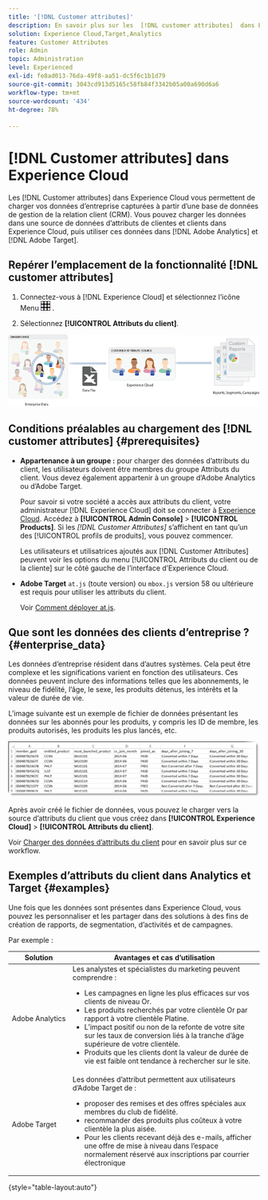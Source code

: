 ```yaml
---
title: '[!DNL Customer attributes]'
description: En savoir plus sur les  [!DNL customer attributes]  dans Experience Cloud. Découvrez comment charger des données d’attributs du client ou de la cliente pour les utiliser dans Adobe Analytics et Adobe Target.
solution: Experience Cloud,Target,Analytics
feature: Customer Attributes
role: Admin
topic: Administration
level: Experienced
exl-id: fe8ad013-76da-49f8-aa51-dc5f6c1b1d79
source-git-commit: 3043cd913d5165c58fb84f3342b05a00a690d6a6
workflow-type: tm+mt
source-wordcount: '434'
ht-degree: 78%

---
```


# [!DNL Customer attributes] dans Experience Cloud

Les [!DNL Customer attributes] dans Experience Cloud vous permettent de charger vos données d’entreprise capturées à partir d’une base de données de gestion de la relation client (CRM). Vous pouvez charger les données dans une source de données d’attributs de clientes et clients dans Experience Cloud, puis utiliser ces données dans [!DNL Adobe Analytics] et [!DNL Adobe Target].

## Repérer l’emplacement de la fonctionnalité [!DNL customer attributes]

1. Connectez-vous à [!DNL Experience Cloud] et sélectionnez l’icône Menu ![menu](assets/menu-icon.png) .

1. Sélectionnez **[!UICONTROL Attributs du client]**.

![Présentation du service Attribut du client](assets/custom_reports.png)

## Conditions préalables au chargement des [!DNL customer attributes] {#prerequisites}

* **Appartenance à un groupe :** pour charger des données d’attributs du client, les utilisateurs doivent être membres du groupe Attributs du client. Vous devez également appartenir à un groupe d’Adobe Analytics ou d’Adobe Target.

  Pour savoir si votre société a accès aux attributs du client, votre administrateur [!DNL Experience Cloud] doit se connecter à [Experience Cloud](https://experience.adobe.com?lang=fr). Accédez à **[!UICONTROL Admin Console]** > **[!UICONTROL Products]**. Si les *[!DNL Customer Attributes]* s’affichent en tant qu’un des [!UICONTROL profils de produits], vous pouvez commencer.

  Les utilisateurs et utilisatrices ajoutés aux [!DNL Customer Attributes] peuvent voir les options du menu [!UICONTROL Attributs du client ou de la cliente] sur le côté gauche de l’interface d’Experience Cloud.

* **Adobe Target** `at.js` (toute version) ou `mbox.js` version 58 ou ultérieure est requis pour utiliser les attributs du client.

  Voir [Comment déployer at.js](https://experienceleague.adobe.com/docs/target-dev/developer/client-side/overview.html).

## Que sont les données des clients d’entreprise ? {#enterprise_data}

Les données d’entreprise résident dans d’autres systèmes. Cela peut être complexe et les significations varient en fonction des utilisateurs. Ces données peuvent inclure des informations telles que les abonnements, le niveau de fidélité, l’âge, le sexe, les produits détenus, les intérêts et la valeur de durée de vie.

L’image suivante est un exemple de fichier de données présentant les données sur les abonnés pour les produits, y compris les ID de membre, les produits autorisés, les produits les plus lancés, etc.

![En quoi consistent les données client d’entreprise ?](assets/01_crs_usecase.png)

Après avoir créé le fichier de données, vous pouvez le charger vers la source d’attributs du client que vous créez dans **[!UICONTROL Experience Cloud]** > **[!UICONTROL Attributs du client]**.

Voir [Charger des données d’attributs du client](t-crs-usecase.md) pour en savoir plus sur ce workflow.

## Exemples d’attributs du client dans Analytics et Target {#examples}

Une fois que les données sont présentes dans Experience Cloud, vous pouvez les personnaliser et les partager dans des solutions à des fins de création de rapports, de segmentation, d’activités et de campagnes.

Par exemple :

| Solution | Avantages et cas d’utilisation |
|--- |--- |
| Adobe Analytics | Les analystes et spécialistes du marketing peuvent comprendre :<ul><li>Les campagnes en ligne les plus efficaces sur vos clients de niveau Or.</li><li>Les produits recherchés par votre clientèle Or par rapport à votre clientèle Platine.</li><li>L’impact positif ou non de la refonte de votre site sur les taux de conversion liés à la tranche d’âge supérieure de votre clientèle.</li><li>Produits que les clients dont la valeur de durée de vie est faible ont tendance à rechercher sur le site.</li></ul> |
| Adobe Target | Les données d’attribut permettent aux utilisateurs d’Adobe Target de :<ul><li>proposer des remises et des offres spéciales aux membres du club de fidélité.</li><li>recommander des produits plus coûteux à votre clientèle la plus aisée.</li><li>Pour les clients recevant déjà des e-mails, afficher une offre de mise à niveau dans l’espace normalement réservé aux inscriptions par courrier électronique</li></ul> |

{style="table-layout:auto"}
